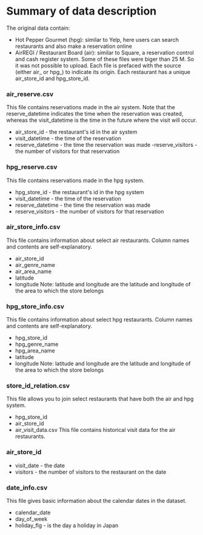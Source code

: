 # Summary of data description
The original data contain:
- Hot Pepper Gourmet (hpg): similar to Yelp, here users can search restaurants and also make a reservation online
- AirREGI / Restaurant Board (air): similar to Square, a reservation control and cash register system. 
Some of these files were biger than 25 M. So it was not possible to upload. 
Each file is prefaced with the source (either air_ or hpg_) to indicate its origin. Each restaurant has a unique air_store_id and hpg_store_id. 
### air_reserve.csv
This file contains reservations made in the air system. Note that the reserve_datetime indicates the time when the reservation was created, whereas the visit_datetime is the time in the future where the visit will occur.

- air_store_id - the restaurant's id in the air system
- visit_datetime - the time of the reservation
- reserve_datetime - the time the reservation was made
 -reserve_visitors - the number of visitors for that reservation


### hpg_reserve.csv
This file contains reservations made in the hpg system.

- hpg_store_id - the restaurant's id in the hpg system
- visit_datetime - the time of the reservation
- reserve_datetime - the time the reservation was made
- reserve_visitors - the number of visitors for that reservation


### air_store_info.csv
This file contains information about select air restaurants. Column names and contents are self-explanatory.

- air_store_id
- air_genre_name
- air_area_name
- latitude
- longitude
Note: latitude and longitude are the latitude and longitude of the area to which the store belongs

### hpg_store_info.csv
This file contains information about select hpg restaurants. Column names and contents are self-explanatory.

- hpg_store_id
- hpg_genre_name
- hpg_area_name
- latitude
- longitude
Note: latitude and longitude are the latitude and longitude of the area to which the store belongs

### store_id_relation.csv
This file allows you to join select restaurants that have both the air and hpg system.

- hpg_store_id
- air_store_id
- air_visit_data.csv
This file contains historical visit data for the air restaurants.

### air_store_id
- visit_date - the date
- visitors - the number of visitors to the restaurant on the date

### date_info.csv
This file gives basic information about the calendar dates in the dataset.

- calendar_date
- day_of_week
- holiday_flg - is the day a holiday in Japan
